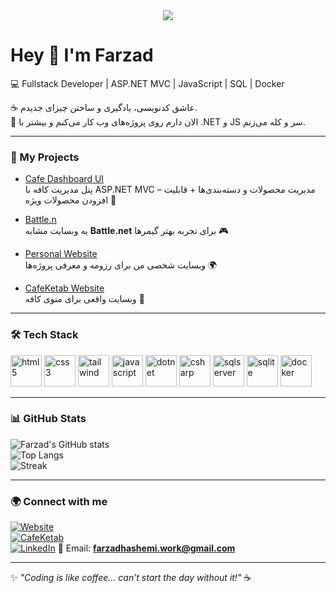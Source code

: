 <div align="center">
<img src="https://media.giphy.com/media/L1R1tvI9svkIWwpVYr/giphy.gif"/>
</div>






# Hey 👋 I'm Farzad  

💻 Fullstack Developer | ASP.NET MVC | JavaScript | SQL | Docker  

☕ عاشق کدنویسی، یادگیری و ساختن چیزای جدیدم.  
📍 الان دارم روی پروژه‌های وب کار می‌کنم و بیشتر با .NET و JS سر و کله می‌زنم.  

---

### 🚀 My Projects
- [Cafe Dashboard UI](https://github.com/farzadhashemi31/cafe-dashboard-ui)  
  پنل مدیریت کافه با ASP.NET MVC – مدیریت محصولات و دسته‌بندی‌ها + قابلیت افزودن محصولات ویژه 🍰  

- [Battle.n](https://github.com/farzadhashemi31/battle.n)  
  یه وبسایت مشابه **Battle.net** برای تجربه بهتر گیمرها 🎮  

- [Personal Website](https://farzadhashemiresome.liara.run/)  
  وبسایت شخصی من برای رزومه و معرفی پروژه‌ها 🌍  

- [CafeKetab Website](https://cafeketab-sh.ir)  
  وبسایت واقعی برای منوی کافه 📱  

---

### 🛠️ Tech Stack
<p>
  <img src="https://cdn.jsdelivr.net/gh/devicons/devicon/icons/html5/html5-original.svg" alt="html5" width="50" height="50"/>
  <img src="https://cdn.jsdelivr.net/gh/devicons/devicon/icons/css3/css3-original.svg" alt="css3" width="50" height="50"/>
  <img src="https://www.vectorlogo.zone/logos/tailwindcss/tailwindcss-icon.svg" alt="tailwind" width="50" height="50"/>
  <img src="https://cdn.jsdelivr.net/gh/devicons/devicon/icons/javascript/javascript-original.svg" alt="javascript" width="50" height="50"/>
  <img src="https://cdn.jsdelivr.net/gh/devicons/devicon/icons/dot-net/dot-net-original.svg" alt="dotnet" width="50" height="50"/>
  <img src="https://cdn.jsdelivr.net/gh/devicons/devicon/icons/csharp/csharp-original.svg" alt="csharp" width="50" height="50"/>
  <img src="https://cdn.jsdelivr.net/gh/devicons/devicon/icons/microsoftsqlserver/microsoftsqlserver-plain.svg" alt="sqlserver" width="50" height="50"/>
  <img src="https://cdn.jsdelivr.net/gh/devicons/devicon/icons/sqlite/sqlite-original.svg" alt="sqlite" width="50" height="50"/>
  <img src="https://cdn.jsdelivr.net/gh/devicons/devicon/icons/docker/docker-original.svg" alt="docker" width="50" height="50"/>
</p>

---

### 📊 GitHub Stats
![Farzad's GitHub stats](https://github-readme-stats.vercel.app/api?username=farzadhashemi31&show_icons=true&theme=radical)  
![Top Langs](https://github-readme-stats.vercel.app/api/top-langs/?username=farzadhashemi31&layout=compact&theme=radical)  
![Streak](https://streak-stats.demolab.com?user=farzadhashemi31&theme=radical)  

---

### 🌍 Connect with me
[![Website](https://img.shields.io/badge/Website-000000?logo=About.me&logoColor=white)](https://farzadhashemiresome.liara.run/)  
[![CafeKetab](https://img.shields.io/badge/CafeKetab-FF7F50?logo=coffeescript&logoColor=white)](https://cafeketab-sh.ir)  
[![LinkedIn](https://img.shields.io/badge/LinkedIn-0077B5?logo=linkedin&logoColor=white)](https://www.linkedin.com/in/farzad-hashemi-3a8837347)
📧 Email: **farzadhashemi.work@gmail.com**  

---

✨ _"Coding is like coffee… can’t start the day without it!"_ ☕
